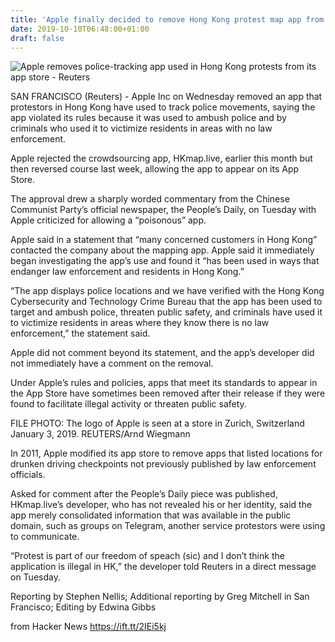 ```yaml
---
title: 'Apple finally decided to remove Hong Kong protest map app from its app store'
date: 2019-10-10T06:48:00+01:00
draft: false
---
```


![](https://s3.reutersmedia.net/resources/r/?m=02&d=20191010&t=2&i=1439096873&w=1200&r=LYNXMPEF9904M "  Apple removes police-tracking app used in Hong Kong protests from its app store - Reuters")  

SAN FRANCISCO (Reuters) - Apple Inc on Wednesday removed an app that protestors in Hong Kong have used to track police movements, saying the app violated its rules because it was used to ambush police and by criminals who used it to victimize residents in areas with no law enforcement.

Apple rejected the crowdsourcing app, HKmap.live, earlier this month but then reversed course last week, allowing the app to appear on its App Store.

The approval drew a sharply worded commentary from the Chinese Communist Party’s official newspaper, the People’s Daily, on Tuesday with Apple criticized for allowing a “poisonous” app.

Apple said in a statement that “many concerned customers in Hong Kong” contacted the company about the mapping app. Apple said it immediately began investigating the app’s use and found it “has been used in ways that endanger law enforcement and residents in Hong Kong.”

“The app displays police locations and we have verified with the Hong Kong Cybersecurity and Technology Crime Bureau that the app has been used to target and ambush police, threaten public safety, and criminals have used it to victimize residents in areas where they know there is no law enforcement,” the statement said.

Apple did not comment beyond its statement, and the app’s developer did not immediately have a comment on the removal.

Under Apple’s rules and policies, apps that meet its standards to appear in the App Store have sometimes been removed after their release if they were found to facilitate illegal activity or threaten public safety.

FILE PHOTO: The logo of Apple is seen at a store in Zurich, Switzerland January 3, 2019. REUTERS/Arnd Wiegmann

In 2011, Apple modified its app store to remove apps that listed locations for drunken driving checkpoints not previously published by law enforcement officials.

Asked for comment after the People’s Daily piece was published, HKmap.live’s developer, who has not revealed his or her identity, said the app merely consolidated information that was available in the public domain, such as groups on Telegram, another service protestors were using to communicate.

“Protest is part of our freedom of speach (sic) and I don’t think the application is illegal in HK,” the developer told Reuters in a direct message on Tuesday.

Reporting by Stephen Nellis; Additional reporting by Greg Mitchell in San Francisco; Editing by Edwina Gibbs

  
  
from Hacker News https://ift.tt/2IEi5kj